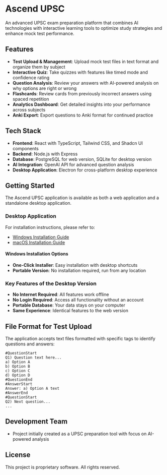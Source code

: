 # Ascend UPSC

An advanced UPSC exam preparation platform that combines AI technologies with interactive learning tools to optimize study strategies and enhance mock test performance.

## Features

- **Test Upload & Management**: Upload mock test files in text format and organize them by subject
- **Interactive Quiz**: Take quizzes with features like timed mode and confidence rating
- **Question Analysis**: Review your answers with AI-powered analysis on why options are right or wrong
- **Flashcards**: Review cards from previously incorrect answers using spaced repetition
- **Analytics Dashboard**: Get detailed insights into your performance across subjects
- **Anki Export**: Export questions to Anki format for continued practice

## Tech Stack

- **Frontend**: React with TypeScript, Tailwind CSS, and Shadcn UI components
- **Backend**: Node.js with Express
- **Database**: PostgreSQL for web version, SQLite for desktop version
- **AI Integration**: OpenAI API for advanced question analysis
- **Desktop Application**: Electron for cross-platform desktop experience

## Getting Started

The Ascend UPSC application is available as both a web application and a standalone desktop application.

### Desktop Application
For installation instructions, please refer to:
- [Windows Installation Guide](WINDOWS_INSTALLER_README.md)
- [macOS Installation Guide](INSTALL_MACOS.md)

#### Windows Installation Options
- **One-Click Installer**: Easy installation with desktop shortcuts
- **Portable Version**: No installation required, run from any location

### Key Features of the Desktop Version
- **No Internet Required**: All features work offline
- **No Login Required**: Access all functionality without an account
- **Portable Database**: Your data stays on your computer
- **Same Experience**: Identical features to the web version

## File Format for Test Upload

The application accepts text files formatted with specific tags to identify questions and answers:

```
#QuestionStart
Q1) Question text here...
a) Option A
b) Option B
c) Option C
d) Option D
#QuestionEnd
#AnswerStart
Answer: a) Option A text
#AnswerEnd
#QuestionStart
Q2) Next question...
...
```

## Development Team

- Project initially created as a UPSC preparation tool with focus on AI-powered analysis

## License

This project is proprietary software. All rights reserved.
